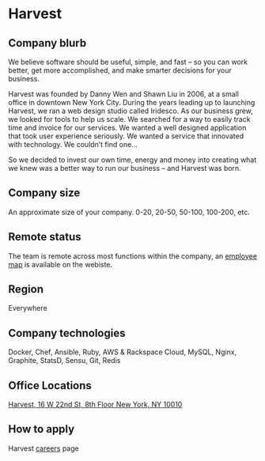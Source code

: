 # Harvest

## Company blurb

We believe software should be useful, simple, and fast – so you can work better, get more accomplished, and make smarter decisions for your business.

Harvest was founded by Danny Wen and Shawn Liu in 2006, at a small office in downtown New York City. During the years leading up to launching Harvest, we ran a web design studio called Iridesco. As our business grew, we looked for tools to help us scale. We searched for a way to easily track time and invoice for our services. We wanted a well designed application that took user experience seriously. We wanted a service that innovated with technology. We couldn’t find one...

So we decided to invest our own time, energy and money into creating what we knew was a better way to run our business – and Harvest was born.

## Company size

An approximate size of your company. 0-20, 20-50, 50-100, 100-200, etc.

## Remote status

The team is remote across most functions within the company, an [employee map](https://www.getharvest.com/made-on-earth) is available on the webiste.

## Region

Everywhere

## Company technologies

Docker, Chef,  Ansible, Ruby, AWS & Rackspace Cloud, MySQL, Nginx, Graphite, StatsD, Sensu, Git, Redis

## Office Locations

[Harvest, 16 W 22nd St, 8th Floor New York, NY 10010](https://www.google.com/maps/place/16+W+22nd+St,+New+York,+NY+10010/@40.7412079,-73.9934994,17z/data=!3m1!4b1!4m2!3m1!1s0x89c259a386c20bd5:0x6da26b75635d4e84?hl=en)

## How to apply

Harvest [careers](https://www.getharvest.com/careers) page
